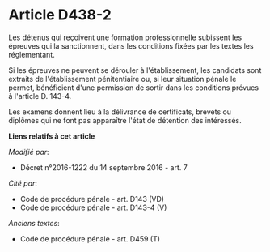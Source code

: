 # Article D438-2

Les détenus qui reçoivent une formation professionnelle subissent les épreuves qui la sanctionnent, dans les conditions
fixées par les textes les réglementant. 

Si les épreuves ne peuvent se dérouler à l'établissement, les candidats sont extraits de l'établissement pénitentiaire ou, si
leur situation pénale le permet, bénéficient d'une permission de sortir dans les conditions prévues à l'article D. 143-4. 

Les examens donnent lieu à la délivrance de certificats, brevets ou diplômes qui ne font pas apparaître l'état de détention
des intéressés.

**Liens relatifs à cet article**

_Modifié par_:

  - Décret n°2016-1222 du 14 septembre 2016 - art. 7

_Cité par_:

  - Code de procédure pénale - art. D143 (VD)
  - Code de procédure pénale - art. D143-4 (V)

_Anciens textes_:

  - Code de procédure pénale - art. D459 (T)
